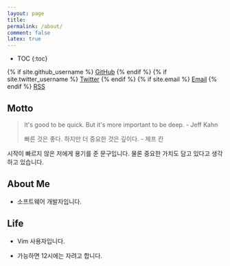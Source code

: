 ```yaml
---
layout: page
title:
permalink: /about/
comment: false
latex: true
---
```

* TOC
{:toc}

<div class="contact">
{% if site.github_username %}
        <a href="https://github.com/{{ site.github_username }}">GitHub</a>
{% endif %}
{% if site.twitter_username %}
        <a href="https://twitter.com/{{ site.twitter_username }}">Twitter</a>
{% endif %}
{% if site.email %}
        <a href="mailto:{{ site.email }}">Email</a>
{% endif %}
        <a href="{{ "/feed.xml" | prepend: site.baseurl }}">RSS</a>
</div>

## Motto

> It's good to be quick. But it's more important to be deep. - Jeff Kahn
>
> 빠른 것은 좋다. 하지만 더 중요한 것은 깊이다. - 제프 칸

시작이 빠르지 않은 저에게 용기를 준 문구입니다.
물론 중요한 가치도 담고 있다고 생각하고 있습니다.


## About Me

* 소프트웨어 개발자입니다.

## Life

* Vim 사용자입니다.

* 가능하면 12시에는 자려고 합니다.


